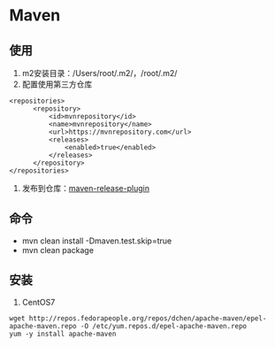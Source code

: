 # Maven
## 使用
1. m2安装目录：/Users/root/.m2/，/root/.m2/
1. 配置使用第三方仓库
```
<repositories>
      <repository>
          <id>mvnrepository</id>
          <name>mvnrepository</name>
          <url>https://mvnrepository.com</url>
          <releases>
              <enabled>true</enabled>
          </releases>
      </repository>
</repositories>
```
1. 发布到仓库：[maven-release-plugin](https://blog.csdn.net/crowhyc/article/details/76204315)

## 命令
* mvn clean install -Dmaven.test.skip=true
* mvn clean package

## 安装
1. CentOS7
```
wget http://repos.fedorapeople.org/repos/dchen/apache-maven/epel-apache-maven.repo -O /etc/yum.repos.d/epel-apache-maven.repo
yum -y install apache-maven
```
